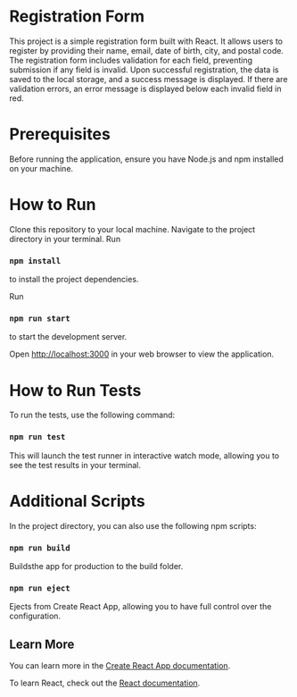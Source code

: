 # Registration Form
This project is a simple registration form built with React. It allows users to register by providing their name, email, date of birth, city, and postal code. The registration form includes validation for each field, preventing submission if any field is invalid. Upon successful registration, the data is saved to the local storage, and a success message is displayed. If there are validation errors, an error message is displayed below each invalid field in red.

# Prerequisites
Before running the application, ensure you have Node.js and npm installed on your machine.

# How to Run
Clone this repository to your local machine.
Navigate to the project directory in your terminal.
Run 
### `npm install` 
to install the project dependencies.

Run
### `npm run start` 
to start the development server.

Open [http://localhost:3000](http://localhost:3000) in your web browser to view the application.

# How to Run Tests
To run the tests, use the following command:

### `npm run test` 
This will launch the test runner in interactive watch mode, allowing you to see the test results in your terminal.

# Additional Scripts
In the project directory, you can also use the following npm scripts:

### `npm run build`
Buildsthe app for production to the build folder.

### `npm run eject`
Ejects from Create React App, allowing you to have full control over the configuration.



## Learn More

You can learn more in the [Create React App documentation](https://facebook.github.io/create-react-app/docs/getting-started).

To learn React, check out the [React documentation](https://reactjs.org/).
